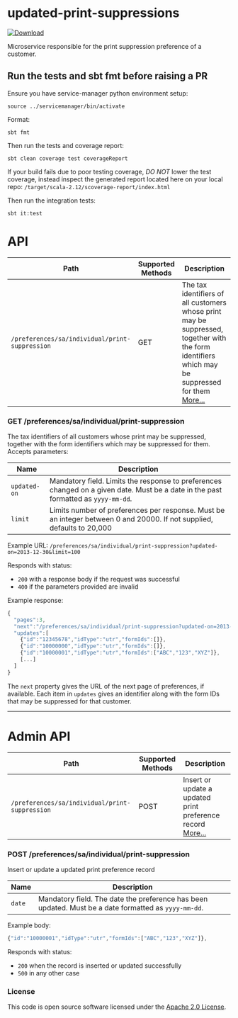 
# updated-print-suppressions

[ ![Download](https://api.bintray.com/packages/hmrc/releases/updated-print-suppressions/images/download.svg) ](https://bintray.com/hmrc/releases/updated-print-suppressions/_latestVersion)

Microservice responsible for the print suppression preference of a customer.


## Run the tests and sbt fmt before raising a PR

Ensure you have service-manager python environment setup:

`source ../servicemanager/bin/activate`

Format:

`sbt fmt`

Then run the tests and coverage report:

`sbt clean coverage test coverageReport`

If your build fails due to poor testing coverage, *DO NOT* lower the test coverage, instead inspect the generated report located here on your local repo: `/target/scala-2.12/scoverage-report/index.html`

Then run the integration tests:

`sbt it:test`

# API

| Path                                                                                     | Supported Methods | Description                                                                                                                                                                                   |
| -----------------------------------------------------------------------------------------| ----------------- | --------------------------------------------------------------------------------------------------------------------------------------------------------------------------------------------- |
| `/preferences/sa/individual/print-suppression`                                           | GET               | The tax identifiers of all customers whose print may be suppressed, together with the form identifiers which may be suppressed for them [More...](#get-preferencessaindividualprint-suppression)                 |

### GET /preferences/sa/individual/print-suppression

The tax identifiers of all customers whose print may be suppressed, together with the form identifiers which may be suppressed for them. Accepts parameters:

| Name         | Description |
| ------------ | ----------- |
| `updated-on` | Mandatory field. Limits the response to preferences changed on a given date. Must be a date in the past formatted as `yyyy-mm-dd`. |
| `limit`      | Limits number of preferences per response. Must be an integer between 0 and 20000. If not supplied, defaults to 20,000 |

Example URL: `/preferences/sa/individual/print-suppression?updated-on=2013-12-30&limit=100`

Responds with status:

* `200` with a response body if the request was successful
* `400` if the parameters provided are invalid

Example response:

```javascript
{
  "pages":3,
  "next":"/preferences/sa/individual/print-suppression?updated-on=2013-12-30&offset=1234&limit=100",
  "updates":[
    {"id":"12345678","idType":"utr","formIds":[]},
    {"id":"10000000","idType":"utr","formIds":[]},
    {"id":"10000001","idType":"utr","formIds":["ABC","123","XYZ"]},
    [...]
  ]
}
```

The `next` property gives the URL of the next page of preferences, if available. Each item in `updates` gives an identifier along with the form IDs that may be suppressed for that customer.

----------

# Admin API

| Path                                                                                     | Supported Methods | Description                                                                                                                                                                                   |
| -----------------------------------------------------------------------------------------| ----------------- | --------------------------------------------------------------------------------------------------------------------------------------------------------------------------------------------- |
| `/preferences/sa/individual/print-suppression`                                           | POST              | Insert or update a updated print preference record [More...](#post-preferencessaindividualprint-suppression)                 |

### POST /preferences/sa/individual/print-suppression

Insert or update a updated print preference record

| Name         | Description |
| ------------ | ----------- |
| `date` | Mandatory field. The date the preference has been updated. Must be a date formatted as `yyyy-mm-dd`. |


Example body:

```javascript
{"id":"10000001","idType":"utr","formIds":["ABC","123","XYZ"]},
```
Responds with status:

* `200` when the record is inserted or updated successfully
* `500` in any other case


### License

This code is open source software licensed under the [Apache 2.0 License]("http://www.apache.org/licenses/LICENSE-2.0.html").
